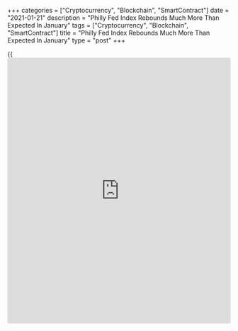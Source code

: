 +++
categories = ["Cryptocurrency", "Blockchain", "SmartContract"]
date = "2021-01-21"
description = "Philly Fed Index Rebounds Much More Than Expected In January"
tags = ["Cryptocurrency", "Blockchain", "SmartContract"]
title = "Philly Fed Index Rebounds Much More Than Expected In January"
type = "post"
+++

{{<iframe id="large-banner" src="https://www.bounty.group/#slide=16.0" width="100%" height="600" scrolling="no" style="border: 0px solid rgb(216, 221, 230); border-radius: 3px;">}}

A report released by the Federal Reserve Bank of Philadelphia on
Thursday showed a substantial acceleration in the pace of growth in
regional manufacturing activity in the month of January.

The Philly Fed said its diffusion index for current activity soared to
26.5 in January after slumping to a revised 9.1 in December, with a
positive reading indicating growth in regional manufacturing activity.

Economists had expected the Philly Fed Index to inch up to 12.0 from the
11.1 originally reported for the previous month.

The much bigger than expected increase by the headline index was partly
due to a significant acceleration in the pace of growth in new orders,
with the new orders index spiking to 30.0 in January from 1.9 in
December.

The shipments index also jumped to 22.7 in January from 12.0 in
December, while the number of employees index surged up to 22.5 from
5.6.

The report also showed a notably faster rate of price growth, as the
prices paid index shot up to 45.4 in January from 24.9 in December and
the prices receive index spiked to 36.6 from 16.1.

The Philly Fed said changes in future indexes were mixed, but levels
remained positive, suggesting overall growth is expected to continue
over the next six months.

The diffusion index for general activity over the next six months jumped
to 52.8 in January from a revised reading of 43.1 in December.

"Looking ahead, manufacturing will stay on an upbeat track though we
expect growth to soften as vaccines and the [economy][1]'s reopening
unleash pent-up demand for deeply-damaged services," said Oren Klachkin,
Lead U.S. Economist at Oxford Economics.

He added, "The Biden administration's American Rescue Plan will carry
the economy through the soft patch that's developed at the start of the
year and bolster the recovery over the course of 2021."

Last Friday, the New York Fed released a separate report showing
activity in the regional manufacturing sector unexpectedly grew at a
slower pace in the month of January.

The New York Fed said its general [business][2] conditions index slipped
to 3.5 in January from 4.9 in December, while economist had expected the
index to inch up to 6.0.

For comments and feedback [contact](https://www.playgroundfx.com/contact/): editorial@rtt[news](https://www.letsplayfx.com/blog/forex-news-website/).com

[Economic News][1]

 **What parts of the world are seeing the best (and worst) economic
performances lately? Click[here][3] to check out our [Econ Scorecard][3]
and find out! See up-to-the-moment [ranking](https://www.playgroundfx.com/blog/crypto-exchange-ranking/)s for the best and worst
performers in [GDP][4], [unemployment rate][5], [inflation][6] and much
more.**

   1. www.rtt[news](https://www.letsplayfx.com/blog/forex-news-website/).com/Content/EconomicNews.aspx
   2. www.rtt[news](https://www.letsplayfx.com/blog/forex-news-website/).com/Content/Business.aspx
   3. www.rtt[news](https://www.letsplayfx.com/blog/forex-news-website/).com/economic-scorecard/world-rank/PPI/highest-performance.aspx
   4. www.rtt[news](https://www.letsplayfx.com/blog/forex-news-website/).com/economic-scorecard/world-rank/GDP/highest-performance.aspx
   5. www.rtt[news](https://www.letsplayfx.com/blog/forex-news-website/).com/economic-scorecard/world-rank/unemployment-rate/lowest-performance.aspx
   6. www.rtt[news](https://www.letsplayfx.com/blog/forex-news-website/).com/economic-scorecard/world-rank/CPI/highest-performance.aspx